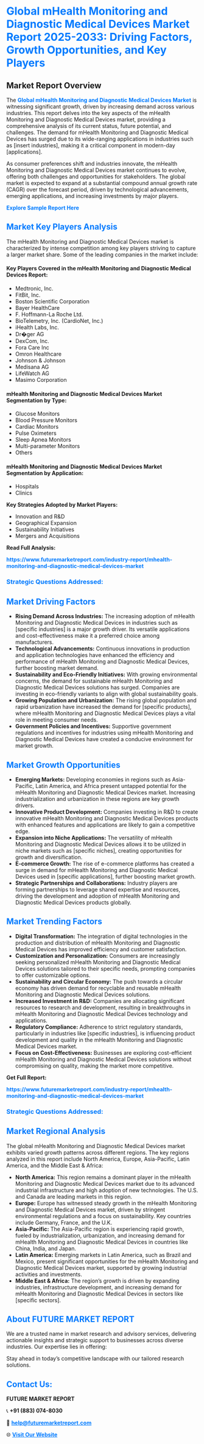 <h1 style="color: #007BFF;">Global mHealth Monitoring and Diagnostic Medical Devices Market Report 2025-2033: Driving Factors, Growth Opportunities, and Key Players</h1>

<section id="overview">
<h2>Market Report Overview</h2>
<p>The <a href="https://www.futuremarketreport.com/industry-report/mhealth-monitoring-and-diagnostic-medical-devices-market" style="color: #007BFF; text-decoration: none;"><strong>Global mHealth Monitoring and Diagnostic Medical Devices Market</strong></a> is witnessing significant growth, driven by increasing demand across various industries. This report delves into the key aspects of the mHealth Monitoring and Diagnostic Medical Devices market, providing a comprehensive analysis of its current status, future potential, and challenges. The demand for mHealth Monitoring and Diagnostic Medical Devices has surged due to its wide-ranging applications in industries such as [insert industries], making it a critical component in modern-day [applications].</p>
<p>As consumer preferences shift and industries innovate, the mHealth Monitoring and Diagnostic Medical Devices market continues to evolve, offering both challenges and opportunities for stakeholders. The global market is expected to expand at a substantial compound annual growth rate (CAGR) over the forecast period, driven by technological advancements, emerging applications, and increasing investments by major players.</p>
</section>

<section id="overview">
<p><a href="https://www.futuremarketreport.com/request-sample/reportId=77113" style="color: #007BFF; text-decoration: none;"><strong>Explore Sample Report Here</strong></a></p>
</section>

<section id="key-players">
<h2 style="color: #007BFF;">Market Key Players Analysis</h2>
<p>The mHealth Monitoring and Diagnostic Medical Devices market is characterized by intense competition among key players striving to capture a larger market share. Some of the leading companies in the market include:</p>
<h4>Key Players Covered in the mHealth Monitoring and Diagnostic Medical Devices Report:</h4>
<ul><li>Medtronic, Inc.</li><li>FitBit, Inc.</li><li>Boston Scientific Corporation</li><li>Bayer HealthCare</li><li>F. Hoffmann-La Roche Ltd.</li><li>BioTelemetry, Inc. (CardioNet, Inc.)</li><li>iHealth Labs, Inc.</li><li>Dr�ger AG</li><li>DexCom, Inc.</li><li>Fora Care Inc</li><li>Omron Healthcare</li><li>Johnson &amp; Johnson</li><li>Medisana AG</li><li>LifeWatch AG</li><li>Masimo Corporation</li></ul>
<h4>mHealth Monitoring and Diagnostic Medical Devices Market Segmentation by Type:</h4>
<ul><li>Glucose Monitors</li><li>Blood Pressure Monitors</li><li>Cardiac Monitors</li><li>Pulse Oximeters</li><li>Sleep Apnea Monitors</li><li>Multi-parameter Monitors</li><li>Others</li></ul>

<h4>mHealth Monitoring and Diagnostic Medical Devices Market Segmentation by Application:</h4>
<ul><li>Hospitals</li><li>Clinics</li></ul>
<p><strong>Key Strategies Adopted by Market Players:</strong></p>
<ul>
<li>Innovation and R&D</li>
<li>Geographical Expansion</li>
<li>Sustainability Initiatives</li>
<li>Mergers and Acquisitions</li>
</ul>
</section>

<section>
<p><strong>Read Full Analysis: </strong></p><a href="https://www.futuremarketreport.com/industry-report/mhealth-monitoring-and-diagnostic-medical-devices-market" style="color: #007BFF; text-decoration: none;"><strong>https://www.futuremarketreport.com/industry-report/mhealth-monitoring-and-diagnostic-medical-devices-market</strong></a>
<h3 style="color: #007BFF;">Strategic Questions Addressed:</h3>
</section>

<section id="driving-factors">
<h2 style="color: #007BFF;">Market Driving Factors</h2>
<ul>
<li><strong>Rising Demand Across Industries:</strong> The increasing adoption of mHealth Monitoring and Diagnostic Medical Devices in industries such as [specific industries] is a major growth driver. Its versatile applications and cost-effectiveness make it a preferred choice among manufacturers.</li>
<li><strong>Technological Advancements:</strong> Continuous innovations in production and application technologies have enhanced the efficiency and performance of mHealth Monitoring and Diagnostic Medical Devices, further boosting market demand.</li>
<li><strong>Sustainability and Eco-Friendly Initiatives:</strong> With growing environmental concerns, the demand for sustainable mHealth Monitoring and Diagnostic Medical Devices solutions has surged. Companies are investing in eco-friendly variants to align with global sustainability goals.</li>
<li><strong>Growing Population and Urbanization:</strong> The rising global population and rapid urbanization have increased the demand for [specific products], where mHealth Monitoring and Diagnostic Medical Devices plays a vital role in meeting consumer needs.</li>
<li><strong>Government Policies and Incentives:</strong> Supportive government regulations and incentives for industries using mHealth Monitoring and Diagnostic Medical Devices have created a conducive environment for market growth.</li>
</ul>
</section>

<section id="growth-opportunities">
<h2 style="color: #007BFF;">Market Growth Opportunities</h2>
<ul>
<li><strong>Emerging Markets:</strong> Developing economies in regions such as Asia-Pacific, Latin America, and Africa present untapped potential for the mHealth Monitoring and Diagnostic Medical Devices market. Increasing industrialization and urbanization in these regions are key growth drivers.</li>
<li><strong>Innovative Product Development:</strong> Companies investing in R&D to create innovative mHealth Monitoring and Diagnostic Medical Devices products with enhanced features and applications are likely to gain a competitive edge.</li>
<li><strong>Expansion into Niche Applications:</strong> The versatility of mHealth Monitoring and Diagnostic Medical Devices allows it to be utilized in niche markets such as [specific niches], creating opportunities for growth and diversification.</li>
<li><strong>E-commerce Growth:</strong> The rise of e-commerce platforms has created a surge in demand for mHealth Monitoring and Diagnostic Medical Devices used in [specific applications], further boosting market growth.</li>
<li><strong>Strategic Partnerships and Collaborations:</strong> Industry players are forming partnerships to leverage shared expertise and resources, driving the development and adoption of mHealth Monitoring and Diagnostic Medical Devices products globally.</li>
</ul>
</section>

<section id="trending-factors">
<h2 style="color: #007BFF;">Market Trending Factors</h2>
<ul>
<li><strong>Digital Transformation:</strong> The integration of digital technologies in the production and distribution of mHealth Monitoring and Diagnostic Medical Devices has improved efficiency and customer satisfaction.</li>
<li><strong>Customization and Personalization:</strong> Consumers are increasingly seeking personalized mHealth Monitoring and Diagnostic Medical Devices solutions tailored to their specific needs, prompting companies to offer customizable options.</li>
<li><strong>Sustainability and Circular Economy:</strong> The push towards a circular economy has driven demand for recyclable and reusable mHealth Monitoring and Diagnostic Medical Devices solutions.</li>
<li><strong>Increased Investment in R&D:</strong> Companies are allocating significant resources to research and development, resulting in breakthroughs in mHealth Monitoring and Diagnostic Medical Devices technology and applications.</li>
<li><strong>Regulatory Compliance:</strong> Adherence to strict regulatory standards, particularly in industries like [specific industries], is influencing product development and quality in the mHealth Monitoring and Diagnostic Medical Devices market.</li>
<li><strong>Focus on Cost-Effectiveness:</strong> Businesses are exploring cost-efficient mHealth Monitoring and Diagnostic Medical Devices solutions without compromising on quality, making the market more competitive.</li>
</ul>
</section>

<section>
<p><strong>Get Full Report: </strong></p><a href="https://www.futuremarketreport.com/industry-report/mhealth-monitoring-and-diagnostic-medical-devices-market" style="color: #007BFF; text-decoration: none;"><strong>https://www.futuremarketreport.com/industry-report/mhealth-monitoring-and-diagnostic-medical-devices-market</strong></a>
<h3 style="color: #007BFF;">Strategic Questions Addressed:</h3>
</section>


<section id="regional-analysis">
<h2 style="color: #007BFF;">Market Regional Analysis</h2>
<p>The global mHealth Monitoring and Diagnostic Medical Devices market exhibits varied growth patterns across different regions. The key regions analyzed in this report include North America, Europe, Asia-Pacific, Latin America, and the Middle East & Africa:</p>
<ul>
<li><strong>North America:</strong> This region remains a dominant player in the mHealth Monitoring and Diagnostic Medical Devices market due to its advanced industrial infrastructure and high adoption of new technologies. The U.S. and Canada are leading markets in this region.</li>
<li><strong>Europe:</strong> Europe has witnessed steady growth in the mHealth Monitoring and Diagnostic Medical Devices market, driven by stringent environmental regulations and a focus on sustainability. Key countries include Germany, France, and the U.K.</li>
<li><strong>Asia-Pacific:</strong> The Asia-Pacific region is experiencing rapid growth, fueled by industrialization, urbanization, and increasing demand for mHealth Monitoring and Diagnostic Medical Devices in countries like China, India, and Japan.</li>
<li><strong>Latin America:</strong> Emerging markets in Latin America, such as Brazil and Mexico, present significant opportunities for the mHealth Monitoring and Diagnostic Medical Devices market, supported by growing industrial activities and investments.</li>
<li><strong>Middle East & Africa:</strong> The region’s growth is driven by expanding industries, infrastructure development, and increasing demand for mHealth Monitoring and Diagnostic Medical Devices in sectors like [specific sectors].</li>
</ul>
</section>

<footer>
<h2 style="color: #007BFF;">About FUTURE MARKET REPORT</h2>
<p>We are a trusted name in market research and advisory services, delivering actionable insights and strategic support to businesses across diverse industries. Our expertise lies in offering:</p>

<p>Stay ahead in today’s competitive landscape with our tailored research solutions.</p>

<h2 style="color: #007BFF;">Contact Us:</h2>
<p><strong>FUTURE MARKET REPORT</strong></p>
<p>📞 <strong>+91 (883) 074-8030</strong></p>
<p>📧 <strong><a href="mailto:help@futuremarketreport.com" style="color: #007BFF;">help@futuremarketreport.com</a></strong></p>
<p>🌐 <strong><a href="https://www.futuremarketreport.com/" style="color: #007BFF;">Visit Our Website</a></strong></p>
</footer>